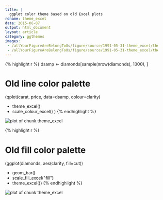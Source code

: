 ```yaml
---
title: |
  ggplot color theme based on old Excel plots
rdname: theme_excel
date: 2015-06-07
output: html_document
layout: article
category: ggthemes
images:
 - /allYourFigureAreBelongToUs/figure/source/1991-05-31-theme_excel/theme_excel-1.png
 - /allYourFigureAreBelongToUs/figure/source/1991-05-31-theme_excel/theme_excel-2.png
---
```





{% highlight r %}
dsamp <- diamonds[sample(nrow(diamonds), 1000), ]
# Old line color palette
(qplot(carat, price, data=dsamp, colour=clarity)
 + theme_excel()
 + scale_colour_excel() )
{% endhighlight %}

![plot of chunk theme_excel](/allYourFigureAreBelongToUs/figure/source/1991-05-31-theme_excel/theme_excel-1.png) 

{% highlight r %}
# Old fill color palette
(ggplot(diamonds, aes(clarity, fill=cut))
+ geom_bar()
+ scale_fill_excel("fill")
+ theme_excel())
{% endhighlight %}

![plot of chunk theme_excel](/allYourFigureAreBelongToUs/figure/source/1991-05-31-theme_excel/theme_excel-2.png) 